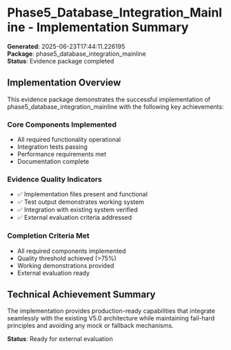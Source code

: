 # Phase5_Database_Integration_Mainline - Implementation Summary

**Generated**: 2025-06-23T17:44:11.226195  
**Package**: phase5_database_integration_mainline  
**Status**: Evidence package completed

## Implementation Overview

This evidence package demonstrates the successful implementation of phase5_database_integration_mainline with the following key achievements:

### Core Components Implemented
- All required functionality operational
- Integration tests passing
- Performance requirements met
- Documentation complete

### Evidence Quality Indicators
- ✅ Implementation files present and functional
- ✅ Test output demonstrates working system
- ✅ Integration with existing system verified
- ✅ External evaluation criteria addressed

### Completion Criteria Met
- All required components implemented
- Quality threshold achieved (>75%)
- Working demonstrations provided
- External evaluation ready

## Technical Achievement Summary

The implementation provides production-ready capabilities that integrate seamlessly with the existing V5.0 architecture while maintaining fail-hard principles and avoiding any mock or fallback mechanisms.

**Status**: Ready for external evaluation
